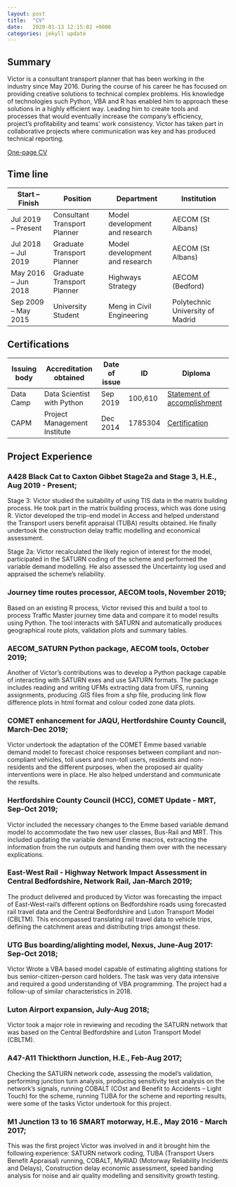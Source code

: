 ```yaml
---
layout: post
title:  "CV"
date:   2020-01-13 12:15:02 +0000
categories: jekyll update
---
```

## Summary
Victor is a consultant transport planner that has been working in the industry since May 2016. During the course of his career he has focused on providing creative solutions to technical complex problems. His knowledge of technologies such Python, VBA and R has enabled him to approach these solutions in a highly efficient way. Leading him to create tools and processes that would eventually increase the company’s efficiency, project’s profitability and teams’ work consistency. Victor has taken part in collaborative projects where communication was key and has produced technical reporting.

[One-page CV](/Files/VictorSequiC.V..html)

## Time line

Start – Finish | Position | Department | Institution
--- | --- | --- | --- 
Jul 2019 – Present | Consultant Transport Planner | Model development and research | AECOM (St Albans)
Jul 2018 – Jul 2019 | Graduate Transport Planner | Model development and research | AECOM (St Albans)
May 2016 – Jun 2018 | Graduate Transport Planner | Highways Strategy | AECOM (Bedford)
Sep 2009 – May 2015 | University Student | Meng in Civil Engineering | Polytechnic University of Madrid

## Certifications

| Issuing body | Accreditation obtained       | Date of issue | ID      | Diploma                                                                                                                                    |
| ------------ | ---------------------------- | ------------- | ------- | ------------------------------------------------------------------------------------------------------------------------------------------ |
| Data Camp    | Data Scientist with Python   | Sep 2019      | 100,610 | [Statement of accomplishment](https://www.datacamp.com/statement-of-accomplishment/track/0c6a9fa4596a93fb30124fb7a8c007aecf4e86b0?share=1) |
| CAPM         | Project Management Institute | Dec 2014      | 1785304 | [Certification](/Files/Certification_1785304.JPG)                                                                                                               |


## Project Experience

### A428 Black Cat to Caxton Gibbet Stage2a and Stage 3, H.E., Aug 2019 - Present;
Stage 3: Victor studied the suitability of using TIS data in the matrix building process. He took part in the matrix building process, which was done using R. Victor developed the trip-end model in Access and helped understand the Transport users benefit appraisal (TUBA) results obtained. He finally undertook the construction delay traffic modelling and economical assessment.

Stage 2a: Victor recalculated the likely region of interest for the model, participated in the SATURN coding of the scheme and performed the variable demand modelling. He also assessed the Uncertainty log used and appraised the scheme’s reliability. 

### Journey time routes processor, AECOM tools, November 2019;
Based on an existing R process, Victor revised this and build a tool to process Traffic Master journey time data and compare it to model results using Python. The tool interacts with SATURN and automatically produces geographical route plots, validation plots and summary tables.

### AECOM_SATURN Python package, AECOM tools, October 2019;
Another of Victor’s contributions was to develop a Python package capable of interacting with SATURN exes and use SATURN formats. The package includes reading and writing UFMs extracting data from UFS, running assignments, producing .GIS files from a shp file, producing link flow difference plots in html format and colour coded zone data plots.

### COMET enhancement for JAQU, Hertfordshire County Council, March-Dec 2019;
Victor undertook the adaptation of the COMET Emme based variable demand model to forecast choice responses between compliant and non-compliant vehicles, toll users and non-toll users, residents and non-residents and the different purposes, when the proposed air quality interventions were in place. He also helped understand and communicate the results.

### Hertfordshire County Council (HCC), COMET Update - MRT, Sep-Oct 2019;
Victor included the necessary changes to the Emme based variable demand model to accommodate the two new user classes, Bus-Rail and MRT. This included updating the variable demand Emme macros, extracting the information from the run outputs and handing them over with the necessary explications.

### East-West Rail - Highway Network Impact Assessment in Central Bedfordshire, Network Rail, Jan-March 2019;
The product delivered and produced by Victor was forecasting the impact of East-West-rail’s different options on Bedfordshire roads using forecasted rail travel data and the Central Bedfordshire and Luton Transport Model (CBLTM). This encompassed translating rail travel data to vehicle trips, defining the catchment areas and distributing trips amongst these.

### UTG Bus boarding/alighting model, Nexus, June-Aug 2017: Sep-Oct 2018;
Victor Wrote a VBA based model capable of estimating alighting stations for bus senior-citizen-person card holders. The task was very data intensive and required a good understanding of VBA programming. The project had a follow-up of similar characteristics in 2018.

### Luton Airport expansion, July-Aug 2018;
Victor took a major role in reviewing and recoding the SATURN network that was based on the Central Bedfordshire and Luton Transport Model (CBLTM).

### A47-A11 Thickthorn Junction, H.E., Feb-Aug 2017;
Checking the SATURN network code, assessing the model’s validation, performing junction turn analysis, producing sensitivity test analysis on the network’s signals, running COBALT (COst and Benefit to Accidents – Light Touch) for the scheme, running TUBA for the scheme and reporting results, were some of the tasks Victor undertook for this project.

### M1 Junction 13 to 16 SMART motorway, H.E., May 2016 - March 2017;
This was the first project Victor was involved in and it brought him the following experience: SATURN network coding, TUBA (Transport Users Benefit Appraisal) running, COBALT, MyRIAD (Motorway Reliability Incidents and Delays), Construction delay economic assessment, speed banding analysis for noise and air quality modelling and sensitivity growth testing.


